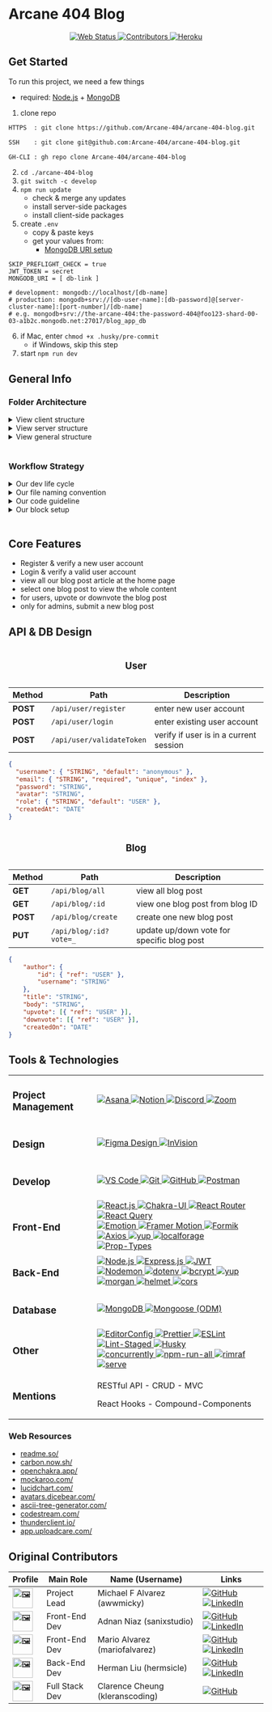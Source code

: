 # Arcane 404 Blog

<div align="center">
	<!-- <a title="" target="_blank" href=""><img alt="" src="" /></a> -->
	<a title="open web app" target="_blank" href="https://the-arcane-404-blog-app.herokuapp.com/">
		<img alt="Web Status" src="https://img.shields.io/website-up-down-sucess-important/https/the-arcane-404-blog-app.herokuapp.com/.svg?style=for-the-badge" />
	</a>
	<a title="see contributors" href="#original-contributors">
		<img alt="Contributors" src="https://img.shields.io/github/contributors/Arcane-404/arcane-404-blog?style=for-the-badge&color=lightgreen" />
	</a>
	<a target="_blank" href="https://www.heroku.com/">
		<img alt="Heroku" src="https://img.shields.io/badge/Heroku-430098?style=for-the-badge&logo=heroku&logoColor=FFF" />
	</a>
</div>

## Get Started

To run this project, we need a few things

- required: [Node.js][node-js-link] + [MongoDB][mongo-db-link]

1. clone repo

```txt
HTTPS  : git clone https://github.com/Arcane-404/arcane-404-blog.git

SSH    : git clone git@github.com:Arcane-404/arcane-404-blog.git

GH-CLI : gh repo clone Arcane-404/arcane-404-blog
```

2. `cd ./arcane-404-blog`
3. `git switch -c develop`
4. `npm run update`
   - check & merge any updates
   - install server-side packages
   - install client-side packages
5. create `.env`
   - copy & paste keys
   - get your values from:
     - [MongoDB URI setup][mongo-db-setup]

```env
SKIP_PREFLIGHT_CHECK = true
JWT_TOKEN = secret
MONGODB_URI = [ db-link ]

# development: mongodb://localhost/[db-name]
# production: mongodb+srv://[db-user-name]:[db-password]@[server-cluster-name]:[port-number]/[db-name]
# e.g. mongodb+srv://the-arcane-404:the-password-404@foo123-shard-00-03-a1b2c.mongodb.net:27017/blog_app_db
```

6. if Mac, enter `chmod +x .husky/pre-commit`
   - if Windows, skip this step
7. start `npm run dev`

## General Info

### Folder Architecture

<details>
  <summary>View client structure</summary>

```shell
arcane-404-blog/client/
├─ public/
│  ├─ icons/
│  │  ├─ favicon.ico
│  ├─ index.html
├─ src/
│  ├─ assets/
│  ├─ components/
│  ├─ constants/
│  ├─ containers/
│  ├─ contexts/
│  ├─ hooks/
│  ├─ json/
│  ├─ pages/
│  ├─ services/
│  ├─ theme/
│  ├─ utils/
│  ├─ App.jsx
│  ├─ index.js
├─ .env
—
```

</details>

<details>
  <summary>View server structure</summary>

```shell
arcane-404-blog/
├─ client/
├─ config/
├─ controllers/
├─ middlewares/
├─ models/
├─ routes/
index.js
```

</details>

<details>
  <summary>View general structure</summary>

```shell
arcane-404-blog/
├─ .github/
├─ .husky/
├─ .env
├─ .editorconfig
├─ .eslintignore
├─ .eslintrc.json
├─ .gitignore
├─ .lintstagedrc.json
├─ .prettierignore
├─ .prettierrc.json
├─ index.js
├─ package.json
├─ README.md
```

</details>

<br />

### Workflow Strategy

<details>
  <summary>Our dev life cycle</summary>

### General Workflow

- #. Starting the day: pull all updates

1. Work on branch off of `develop`
2. Work on code
3. Message the reviewer

- #. Ending the day: commit/push updates

### Simple Workflow Checklist

- **Asana**: create or update task 'To-Do'
- **VS Code + Git**: branch, commit message, push
- **GitHub**: manually create Pull Request
- **Asana**: move task 'In Review'
- **Discord**: message reviewer
- **VS Code + Git**: pull, branch (create || continue)
- **Asana**: update or move task 'In Progress'

### Asana Task Strategy

- **1 Epic** _initiative contains a unique_ **Sprint #** _to follow any_ **Tasks** _or_ **Bugs**
- Epic: type branch name (descriptor)
- Task: sub-tasks of commit messages

### Git Branch Strategy

- work on a **support branch**, PR to the **develop branch**, but never the **main branch**
- core branch: main \ develop \ release
- support branch: feature \ style \ fix \ chore \ test

### Discord Review Strategy

- submit any PR to review in the `#🎟-code-review`
- post `@[username] [quick-message] [pull-request-link]`

### Block Component Strategy

- **Components** are **Connections** to a **Container** that make a **Page**
- building blocks of Atomic Design + Folder Structure
</details>

<details>
  <summary>Our file naming convention</summary>

```shell
React
- components/: _Component.styles.js + index.jsx
- connections/: _Connection.jsx + _Connection.styles.js + index.jsx
- containers/: _Container.jsx + _Container.styles.js + index.jsx
- pages/: _CurrentPage.jsx
- services/: _User.services.js

Node
- controllers/: _User.controllers.js
- model/: _User.model.js
- routes/: _User.route.js

General
- index.js: single source path for each folder
- export { default as Component } from './[path]'
```

</details>

<details>
  <summary>Our code guideline</summary>

### Patterns to Follow

- white-space
- single quotes
- no semi-colon
- parent Component fn == arrow fn
  - deconstruct props
- child helper fn == arrow fn
  - if fn has one line, then make it inline
  - else open to block scope, {}
- callback fn
  - if single arg, none: `fn(item ⇒ ())`
  - else, use (): `fn((item, index) => ())`
- open brackets, not condensed

### Code Sample

```jsx
// rafce (shortcut) || rfc (default)
import React, { useState, useEffect } from 'react'
import { Button } from './components' // PascalCase

const isEmpty, hasKey, getRandomNumber // camelCase
const DESKTOP_SIZE = 1080 // CAP_CASE + fixed value
const arr = [ 'a', 'b', 'c' ]
const obj = { num1: 1, num2: 2, num3: 3 }

const Component = ({ num1, num2, num3 }) => {

  const [ count, setCount ] = useState('')

  // const handleClick = (e) => setCount(count + 1)

  const handleClick = (e) => {
    setCount(count + 1)
  }

  useEffect(() => {
    console.log('check state update:', count)
  }, [ num1, num2, num3 ])

  return (
	 <div>
  	<h2>Hooks Example: <code>{ count }</code></h2>
		<a { ...obj } obj={{ num4: 4 }}>show me</a>

		<button onClick={ handleClick }>increment</button>
    <button onClick={ (e) => console.log('+') }>log</button>

		{
		 arr.length && arr.map((item, index) => (
			<Button key={ uuid() }>{ item }</Button>
		 ))
		}

		{
		 Object.keys(obj).length && (
		  <>
			 <a href="#">Home Page</a>
			 <a href="#">About Page</a>
		  </>
		 )
		}
    </div>
  )
}

export default Component
```

</details>

<details>
  <summary>Our block setup</summary>

### more for block setup

### Important Parts

- components/
- connections/
- containers/
- pages/

**example: Login Form**

### components/

```jsx
// create Button, Label, Input, ErrorText

// Button/ → _Button.styles.js
import { chakra, Button } from '@chakra-ui/react'
export const ButtonBox = chakra(Button, {})

// Button/ → _index.jsx
import React from 'react'
import { ButtonBox } from './_Button.styles'

export default function Button({ children, ...props }) {
	return <ButtonBox {...props}>{children}</ButtonBox>
}

// index.js
export { default as Button } from './Button'
```

### containers/

```jsx
// create TextField → Button + Label + Input + ErrorText

// TextField/ → _TextField.styles.js
import { chakra, FormControl } from '@chakra-ui/react'
export const TextFieldBox = chakra(FormControl, {})

// TextField/ → _TextField.jsx
import React from 'react'
import { TextFieldBox } from './_TextField.styles'
import { Label, Input, ErrorText } from '../components'

export default function TextField({ children, ...props }) {
	return <TextFieldBox {...props}>{children}</TextFieldBox>
}
TextField.Input = function TextField(props) {
	return <Input {...props} />
}
// ...

// TextField/ → index.jsx
import React, { useState } from 'react'
import TextField from './_TextField'

const TextFieldConnection = ({ type, name, label, placeholder, error }) => {
	const [value, setValue] = useState('')
	const onChange = (e) => setValue(e.target.value)

	const inputProps = {
		type,
		id: name,
		name,
		placeholder,
		value,
		onChange,
	}

	return (
		<TextField isInvalid={error}>
			<TextField.Label htmlFor={name} text={label} />
			<TextField.Input {...inputProps} />
			{error && <TextField.Error text={error.mesage} />}
		</TextField>
	)
}

// index.js
export { default as TextField } from './TextField'
```

## containers/

```jsx
// create LoginForm → Form + Heading, Submit

// LoginForm/ → _LoginForm.styles.js
import { chakra } from '@chakra-ui/react'
export const FormBox = chakra('form', {})

// LoginForm/ → _LoginForm.jsx
import React from 'react'
import { FormBox } from './_FormBox.styles'
import { Button } from '../components'

export default function LoginForm ({ children, ...props }) {
	return <FormBox { ...props }>{ children }</FormBox>
}
LoginForm.Submit = ({ children, ...props }) {
	return <Button { ...props }>{ children }</Button>
}
// ...

// LoginForm/ → index.jsx
import React, { useState } from 'react'
import LoginForm from './_LoginForm'
import { TextField } from '../connections'

const LoginFormContainer = () => {

	const [ values, setValues ] = useState('')
	const onSubmit = (e) => e.preventDefault()

	return (
		<LoginForm>
  		<LoginForm.Heading>Login</LoginForm.Heading>
      <TextField name="email" label="email" />
      <TextField name="password" label="Password" />
  		<LoginForm.Submit>Submit</LoginForm.Submit>
		</LoginForm>
	)
}

// index.js
export { default as LoginForm } from './LoginForm'
```

</details>

<br />

## Core Features

- Register & verify a new user account
- Login & verify a valid user account
- view all our blog post article at the home page
- select one blog post to view the whole content
- for users, upvote or downvote the blog post
- only for admins, submit a new blog post

## API & DB Design

<table>
   <!-- <tr><td></td></tr> -->
   <!-- <a target="_blank" href=""><img alt="" src="" /></a> -->
	 <caption><h3><b>User</b></h3></caption>
	 <thead>
      <tr>
				<th>Method</th>
				<th>Path</th>
				<th>Description</th>
			</tr>
	 </thead>
   <tbody>
      <tr>
				<td><b>POST</b></td>
				<td><code>/api/user/register</code></td>
				<td>enter new user account</td>
			</tr>
			<tr>
				<td><b>POST</b></td>
				<td><code>/api/user/login</code></td>
				<td>enter existing user account</td>
			</tr>
			<tr>
				<td><b>POST</b></td>
				<td><code>/api/user/validateToken</code></td>
				<td>verify if user is in a current session</td>
      </tr>
   </tbody>
</table>

```json
{
  "username": { "STRING", "default": "anonymous" },
  "email": { "STRING", "required", "unique", "index" },
  "password": "STRING",
  "avatar": "STRING",
  "role": { "STRING", "default": "USER" },
  "createdAt": "DATE"
}
```

<table>
   <!-- <tr><td></td></tr> -->
   <!-- <a target="_blank" href=""><img alt="" src="" /></a> -->
	 <caption><h3><b>Blog</b></h3></caption>
	 <thead>
      <tr>
				<th>Method</th>
				<th>Path</th>
				<th>Description</th>
			</tr>
	 </thead>
   <tbody>
      <tr>
				<td><b>GET</b></td>
				<td><code>/api/blog/all</code></td>
				<td>view all blog post</td>
			</tr>
			<tr>
				<td><b>GET</b></td>
				<td><code>/api/blog/:id</code></td>
				<td>view one blog post from blog ID</td>
			</tr>
			<tr>
				<td><b>POST</b></td>
				<td><code>/api/blog/create</code></td>
				<td>create one new blog post</td>
			</tr>
			<tr>
				<td><b>PUT</b></td>
				<td><code>/api/blog/:id?vote=_</code></td>
				<td>update up/down vote for specific blog post</td>
			</tr>
   </tbody>
</table>

```json
{
	"author": {
		"id": { "ref": "USER" },
		"username": "STRING"
	},
	"title": "STRING",
	"body": "STRING",
	"upvote": [{ "ref": "USER" }],
	"downvote": [{ "ref": "USER" }],
	"createdOn": "DATE"
}
```

## Tools & Technologies

<table>
   <!-- <tr><td></td></tr> -->
   <!-- <a target="_blank" href=""><img alt="" src="" /></a> -->
   <tbody>
     <tr>
       <td><h3>Project Management</h3></td>
       <td>
         <a target="_blank" href="https://asana.com/">
  				 <img alt="Asana" src="https://img.shields.io/badge/Asana-FC636B?style=for-the-badge&logo=asana&logoColor=FFF" />
    		 </a>
         <a target="_blank" href="https://www.notion.so/">
  				 <img alt="Notion" src="https://img.shields.io/badge/Notion-000000?style=for-the-badge&logo=notion&logoColor=FFF" />
    		 </a>
         <a target="_blank" href="https://discord.com/">
  				 <img alt="Discord" src="https://img.shields.io/badge/Discord-404EED?style=for-the-badge&logo=discord&logoColor=FFF" />
    		 </a>
         <a target="_blank" href="https://zoom.us/">
  				 <img alt="Zoom" src="https://img.shields.io/badge/Zoom-2D8CFF?style=for-the-badge&logo=zoom&logoColor=FFF" />
    		 </a>
       </td>
     </tr>
     <tr>
       <td><h3>Design</h3></td>
       <td>
         <a target="_blank" href="https://figma.com/">
  				 <img alt="Figma Design" src="https://img.shields.io/badge/Figma_Design-F24E1E.svg?style=for-the-badge&logo=figma&logoColor=FFF" />
    		 </a>
          <a target="_blank" href="https://www.invisionapp.com/">
  				 <img alt="InVision" src="https://img.shields.io/badge/InVision-FF3366?style=for-the-badge&logo=invision&logoColor=FFF" />
    		 </a>
       </td>
     </tr>
     <tr>
       <td><h3>Develop</h3></td>
			 <td>
          <a target="_blank" href="https://code.visualstudio.com/">
  				 <img alt="VS Code" src="https://img.shields.io/badge/VS_Code-0078D4?style=for-the-badge&logo=visual-studio-code&logoColor=FFF" />
    		 </a>
          <a target="_blank" href="https://git-scm.com/">
  				 <img alt="Git" src="https://img.shields.io/badge/Git-F05033.svg?style=for-the-badge&logo=git&logoColor=FFF" />
    		 </a>
         <a target="_blank" href="https://github.com/">
  				 <img alt="GitHub" src="https://img.shields.io/badge/GitHub-100000?style=for-the-badge&logo=github&logoColor=FFF" />
    		 </a>
         <a target="_blank" href="https://www.postman.com/">
  				 <img alt="Postman" src="https://img.shields.io/badge/Postman-FF6C37?style=for-the-badge&logo=postman&logoColor=FFF" />
    		 </a>
       </td>
    </tr>
 		<tr>
   		<td><h3>Front-End</h3></td>
 			<td>
        <a target="_blank" href="https://reactjs.org/">
    			<img alt="React.js" src="https://img.shields.io/badge/React.js-20232A?style=for-the-badge&logo=react&logoColor=61DAFB" />
				</a>
        <a target="_blank" href="https://chakra-ui.com/">
    			<img alt="Chakra-UI" src="https://img.shields.io/badge/Chakra--UI-319795?style=for-the-badge&logo=chakra-ui&logoColor=FFF" />
				</a>
        <a target="_blank" href="https://reactrouter.com/">
    			<img alt="React Router" src="https://img.shields.io/badge/React_Router-CA4245?style=for-the-badge&logo=react-router&logoColor=FFF" />
				</a>
        <a target="_blank" href="https://react-query.tanstack.com/">
    			<img alt="React Query" src="https://img.shields.io/badge/React_Query-FF4154?style=for-the-badge&logo=react-query&logoColor=FFF" />
				</a>
 				<br />
        <a target="_blank" href="https://emotion.sh/docs/introduction">
    			<img alt="Emotion" src="https://img.shields.io/badge/Emotion-FF69B4?style=flat-square&logo=emotion&logoColor=FFF" />
				</a>
        <a target="_blank" href="https://www.framer.com/motion/">
    			<img alt="Framer Motion" src="https://img.shields.io/badge/Framer_Motion-000000?style=flat-square&logo=framer&logoColor=0000FF" />
				</a>
        <a target="_blank" href="https://formik.org/">
    			<img alt="Formik" src="https://img.shields.io/badge/Formik-1C64F2?style=flat-square&logo=formik&logoColor=FFF" />
				</a>
        <a target="_blank" href="https://axios-http.com/">
    			<img alt="Axios" src="https://img.shields.io/badge/Axios-671DDF?style=flat-square&logo=axios&logoColor=FFF" />
				</a>
        <a target="_blank" href="https://www.npmjs.com/package/yup">
    			<img alt="yup" src="https://img.shields.io/badge/yup-231F20?style=flat-square&logo=npm&logoColor=FFF" />
				</a>
        <a target="_blank" href="https://www.npmjs.com/package/localforage">
    			<img alt="localforage" src="https://img.shields.io/badge/localforage-231F20?style=flat-square&logo=npm&logoColor=FFF" />
				</a>
        <a target="_blank" href="https://www.npmjs.com/package/prop-types">
    			<img alt="Prop-Types" src="https://img.shields.io/badge/Prop--Types-231F20?style=flat-square&logo=npm&logoColor=FFF" />
				</a>
 			</td>
 		</tr>
 		<tr>
 			<td><h3>Back-End</h3></td>
 			<td>
        <a target="_blank" href="https://nodejs.org/en/">
  				<img alt="Node.js" src="https://img.shields.io/badge/Node.js-43853d?style=for-the-badge&logo=Node.js&logoColor=FFF" />
				</a>
        <a target="_blank" href="https://expressjs.com/">
  				<img alt="Express.js" src="https://img.shields.io/badge/Express.js-404d59.svg?style=for-the-badge&logo=express&logoColor=FFF" />
				</a>
        <a target="_blank" href="https://jwt.io/">
    			<img alt="JWT" src="https://img.shields.io/badge/JWT-000000?style=for-the-badge&logo=jwt&logoColor=FFF" />
				</a>
 				<br />
        <a target="_blank" href="https://nodemon.io/">
    			<img alt="Nodemon" src="https://img.shields.io/badge/Nodemon-76D04B?style=flat-square&logo=nodemon&logoColor=FFF" />
				</a>
        <a target="_blank" href="https://www.npmjs.com/package/dotenv">
    			<img alt="dotenv" src="https://img.shields.io/badge/dotenv-231F20?style=flat-square&logo=npm&logoColor=FFF" />
				</a>
        <a target="_blank" href="https://www.npmjs.com/package/bcrypt">
    			<img alt="bcrypt" src="https://img.shields.io/badge/bcrypt-231F20?style=flat-square&logo=npm&logoColor=FFF" />
				</a>
        <a target="_blank" href="https://www.npmjs.com/package/yup">
    			<img alt="yup" src="https://img.shields.io/badge/yup-231F20?style=flat-square&logo=npm&logoColor=FFF" />
				</a>
        <a target="_blank" href="https://www.npmjs.com/package/morgan">
    			<img alt="morgan" src="https://img.shields.io/badge/morgan-231F20?style=flat-square&logo=npm&logoColor=FFF" />
				</a>
        <a target="_blank" href="https://www.npmjs.com/package/helmet">
    			<img alt="helmet" src="https://img.shields.io/badge/helmet-231F20?style=flat-square&logo=npm&logoColor=FFF" />
				</a>
        <a target="_blank" href="https://www.npmjs.com/package/cors">
    			<img alt="cors" src="https://img.shields.io/badge/cors-231F20?style=flat-square&logo=npm&logoColor=FFF" />
				</a>
 			</td>
 		</tr>
 		<tr>
 			<td><h3>Database</h3></td>
 			<td>
      	<a target="_blank" href="https://www.mongodb.com/">
 				 	<img alt="MongoDB" src="https://img.shields.io/badge/MongoDB-4EA94B?style=for-the-badge&logo=mongodb&logoColor=FFF" />
     		</a>
      	<a target="_blank" href="https://mongoosejs.com/">
 				 	<img alt="Mongoose (ODM)" src="https://img.shields.io/badge/Mongoose-880000?style=for-the-badge&logo=mongoose&logoColor=FFF" />
     		</a>
 			</td>
 		</tr>
 		<tr>
 			<td><h3>Other</h3></td>
 			<td>
        <a target="_blank" href="https://editorconfig.org/">
					<img alt="EditorConfig" src="https://img.shields.io/badge/EditorConfig-E0EFEF?style=flat-square&logo=editorconfig&logoColor=000" />
				</a>
        <a target="_blank" href="https://prettier.io/">
					<img alt="Prettier" src="https://img.shields.io/badge/Prettier-1A2C34?style=flat-square&logo=prettier&logoColor=F7BA3E" />
				</a>
        <a target="_blank" href="https://eslint.org/">
					<img alt="ESLint" src="https://img.shields.io/badge/ESLint-3A33D1?style=flat-square&logo=eslint&logoColor=FFF" />
				</a>
        <a target="_blank" href="https://www.npmjs.com/package/lint-staged">
					<img alt="Lint-Staged" src="https://img.shields.io/badge/lint--staged-231F20?style=flat-square&logo=npm&logoColor=FFF" />
				</a>
        <a target="_blank" href="https://typicode.github.io/husky/#/">
					<img alt="Husky" src="https://img.shields.io/badge/Husky-607D8B?style=flat-square&logo=husky&logoColor=FFF" />
				</a>
 				<br />
        <a target="_blank" href="https://www.npmjs.com/package/concurrently">
					<img alt="concurrently" src="https://img.shields.io/badge/concurrently-231F20?style=flat-square&logo=npm&logoColor=FFF" />
				</a>
        <a target="_blank" href="https://www.npmjs.com/package/npm-run-all">
					<img alt="npm-run-all" src="https://img.shields.io/badge/npm--run--all-231F20?style=flat-square&logo=npm&logoColor=FFF" />
				</a>
        <a target="_blank" href="https://www.npmjs.com/package/rimraf">
					<img alt="rimraf" src="https://img.shields.io/badge/rimraf-231F20?style=flat-square&logo=npm&logoColor=FFF" />
				</a>
        <a target="_blank" href="https://www.npmjs.com/package/serve">
					<img alt="serve" src="https://img.shields.io/badge/serve-231F20?style=flat-square&logo=npm&logoColor=FFF" />
				</a>
 			</td>
   	</tr>
		<tr>
 			<td><h3>Mentions</h3></td>
 			<td>
				<p>RESTful API - CRUD - MVC</p>
				<p>React Hooks - Compound-Components</p>
			</td>
   	</tr>
   </tbody>
</table>

### Web Resources

- [readme.so/](https://readme.so/)
- [carbon.now.sh/](https://carbon.now.sh/)
- [openchakra.app/](https://openchakra.app/)
- [mockaroo.com/](https://www.mockaroo.com/)
- [lucidchart.com/](https://www.lucidchart.com/pages/)
- [avatars.dicebear.com/](https://avatars.dicebear.com/styles)
- [ascii-tree-generator.com/](https://ascii-tree-generator.com/)
- [codestream.com/](https://www.codestream.com/)
- [thunderclient.io/](https://www.thunderclient.io/)
- [app.uploadcare.com/](https://app.uploadcare.com/)

## Original Contributors

<table>
	<!-- <tr><td></td></tr> -->
	<!-- <a target=""  href=""><img alt="" src="" /></a> -->
	<thead>
		<tr>
			<th align="center">Profile</th>
			<th align="center">Main Role</th>
			<th align="center">Name (Username)</th>
			<th align="center">Links</th>
		</tr>
	</thead>
	<tbody>
		<tr>
			<td>
				<img alt="🖼" width="40" src="https://avatars.githubusercontent.com/u/37319530?v=4" />
			</td>
			<td>Project Lead</td>
			<td>
				<span>Michael F Alvarez</span>
				<span>(awwmicky)</span>
			</td>
			<td>
				<a target="_blank"  href="https://github.com/awwmicky">
					<img alt="GitHub" src="https://img.shields.io/badge/GitHub-100000?style=for-the-badge&logo=github&logoColor=FFF" />
				</a>
				<a target="_blank"  href="https://www.linkedin.com/in/awwmicky/">
					<img alt="LinkedIn" src="https://img.shields.io/badge/LinkedIn-0077B5?style=for-the-badge&logo=linkedin&logoColor=FFF" />
				</a>
			</td>
		</tr>
		<tr>
			<td>
				<img alt="🖼" width="40" src="https://avatars.githubusercontent.com/u/8674990?v=4" />
			</td>
			<td>Front-End Dev</td>
			<td>
				<span>Adnan Niaz</span>
				<span>(sanixstudio)</span>
			</td>
			<td>
				<a target="_blank"  href="https://github.com/sanixstudio">
					<img alt="GitHub" src="https://img.shields.io/badge/GitHub-100000?style=for-the-badge&logo=github&logoColor=FFF" />
				</a>
				<a target="_blank"  href="https://www.linkedin.com/in/sanixstudio/">
					<img alt="LinkedIn" src="https://img.shields.io/badge/LinkedIn-0077B5?style=for-the-badge&logo=linkedin&logoColor=FFF" />
				</a>
			</td>
		</tr>
		<tr>
			<td>
				<img alt="🖼" width="40" src="https://avatars.githubusercontent.com/u/36058286?v=4" />
			</td>
			<td>Front-End Dev</td>
			<td>
				<span>Mario Alvarez</span>
				<span>(mariofalvarez)</span>
			</td>
			<td>
				<a target="_blank"  href="https://github.com/mariofalvarez">
					<img alt="GitHub" src="https://img.shields.io/badge/GitHub-100000?style=for-the-badge&logo=github&logoColor=FFF" />
				</a>
				<a target="_blank"  href="https://www.linkedin.com/in/mariofalvarez/">
					<img alt="LinkedIn" src="https://img.shields.io/badge/LinkedIn-0077B5?style=for-the-badge&logo=linkedin&logoColor=FFF" />
				</a>
			</td>
		</tr>
		<tr>
			<td>
				<img alt="🖼" width="40" src="https://avatars.githubusercontent.com/u/52964062?v=4" />
			</td>
			<td>Back-End Dev</td>
			<td>
				<span>Herman Liu</span>
				<span>(hermsicle)</span>
			</td>
			<td>
				<a target="_blank"  href="https://github.com/hermsicle">
					<img alt="GitHub" src="https://img.shields.io/badge/GitHub-100000?style=for-the-badge&logo=github&logoColor=FFF" />
				</a>
				<a target="_blank"  href="https://www.linkedin.com/in/hermanliu168/">
					<img alt="LinkedIn" src="https://img.shields.io/badge/LinkedIn-0077B5?style=for-the-badge&logo=linkedin&logoColor=FFF" />
				</a>
			</td>
		</tr>
		<tr>
			<td>
				<img alt="🖼" width="40" src="https://avatars.githubusercontent.com/u/13038720?v=4" />
			</td>
			<td>Full Stack Dev</td>
			<td>
				<span>Clarence Cheung</span>
				<span>(kleranscoding)</span>
			</td>
			<td>
				<a target="_blank"  href="https://github.com/kleranscoding">
					<img alt="GitHub" src="https://img.shields.io/badge/GitHub-100000?style=for-the-badge&logo=github&logoColor=FFF" />
				</a>
			</td>
		</tr>
	</tbody>
</table>

<!--  -->

<!-- Top Badges -->

[badge-feedback]: https://img.shields.io/badge/Ask_Me-anything-1abc9c.svg?style=for-the-badge
[badge-welcome]: ___

<!-- Contributors Badge -->

[badge-github]: https://img.shields.io/badge/GitHub-100000?style=for-the-badge&logo=github&logoColor=FFF
[badge-linkedin]: https://img.shields.io/badge/LinkedIn-0077B5?style=for-the-badge&logo=linkedin&logoColor=FFF

<!--  -->

[node-js-link]: https://nodejs.org/en/
[mongo-db-link]: https://www.mongodb.com/
[mongo-db-setup]: https://studio3t.com/knowledge-base/articles/mongodb-atlas-tutorial/
